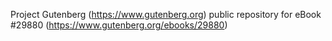Project Gutenberg (https://www.gutenberg.org) public repository for eBook #29880 (https://www.gutenberg.org/ebooks/29880)

